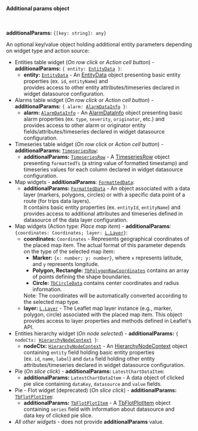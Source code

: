 #### Additional params object

<div class="divider"></div>
<br/>

<b>additionalParams:</b> <code>{[key: string]: any}</code>

An optional key/value object holding additional entity parameters depending on widget type and action source:

<ul>
  <li>Entities table widget (<i>On row click</i> or <i>Action cell button</i>) - <b>additionalParams:</b> <code>{ entity: <a href="https://github.com/thingsboard/thingsboard/blob/e264f7b8ddff05bda85c4833bf497f47f447496e/ui-ngx/src/app/modules/home/components/widget/lib/table-widget.models.ts#L61" target="_blank">EntityData</a> }</code>:
    <ul>
      <li><b>entity:</b> <code><a href="https://github.com/thingsboard/thingsboard/blob/e264f7b8ddff05bda85c4833bf497f47f447496e/ui-ngx/src/app/modules/home/components/widget/lib/table-widget.models.ts#L61" target="_blank">EntityData</a></code> - An 
            <a href="https://github.com/thingsboard/thingsboard/blob/e264f7b8ddff05bda85c4833bf497f47f447496e/ui-ngx/src/app/modules/home/components/widget/lib/table-widget.models.ts#L61" target="_blank">EntityData</a> object
            presenting basic entity properties (ex. <code>id</code>, <code>entityName</code>) and <br> provides access to other entity attributes/timeseries declared in widget datasource configuration.
      </li>
    </ul>
  </li>        
  <li>Alarms table widget (<i>On row click</i> or <i>Action cell button</i>) - <b>additionalParams:</b> <code>{ alarm: <a href="https://github.com/thingsboard/thingsboard/blob/7049f564b4f2a1f49f730c72a1c62f9f24aeb7cc/ui-ngx/src/app/shared/models/alarm.models.ts#L147" target="_blank">AlarmDataInfo</a> }</code>:
    <ul>
      <li><b>alarm:</b> <code><a href="https://github.com/thingsboard/thingsboard/blob/7049f564b4f2a1f49f730c72a1c62f9f24aeb7cc/ui-ngx/src/app/shared/models/alarm.models.ts#L147" target="_blank">AlarmDataInfo</a></code> - An 
            <a href="https://github.com/thingsboard/thingsboard/blob/7049f564b4f2a1f49f730c72a1c62f9f24aeb7cc/ui-ngx/src/app/shared/models/alarm.models.ts#L147" target="_blank">AlarmDataInfo</a> object
            presenting basic alarm properties (ex. <code>type</code>, <code>severity</code>, <code>originator</code>, etc.) and <br> provides access to other alarm or originator entity fields/attributes/timeseries declared in widget datasource configuration.
      </li>
    </ul>
  </li>        
  <li>Timeseries table widget (<i>On row click</i> or <i>Action cell button</i>) - <b>additionalParams:</b> <code><a href="https://github.com/thingsboard/thingsboard/blob/e264f7b8ddff05bda85c4833bf497f47f447496e/ui-ngx/src/app/modules/home/components/widget/lib/timeseries-table-widget.component.ts#L80" target="_blank">TimeseriesRow</a></code>:
    <ul>
      <li><b>additionalParams:</b> <code><a href="https://github.com/thingsboard/thingsboard/blob/e264f7b8ddff05bda85c4833bf497f47f447496e/ui-ngx/src/app/modules/home/components/widget/lib/timeseries-table-widget.component.ts#L80" target="_blank">TimeseriesRow</a></code> - A 
            <a href="https://github.com/thingsboard/thingsboard/blob/e264f7b8ddff05bda85c4833bf497f47f447496e/ui-ngx/src/app/modules/home/components/widget/lib/timeseries-table-widget.component.ts#L80" target="_blank">TimeseriesRow</a> object
            presenting <code>formattedTs</code> (a string value of formatted timestamp) and <br> timeseries values for each column declared in widget datasource configuration.
      </li>
    </ul>
  </li>
  <li>Map widgets - <b>additionalParams</b>: <code><a href="https://github.com/thingsboard/thingsboard/blob/b881f1c2985399f9665e033e2479549e97da1f36/ui-ngx/src/app/shared/models/widget.models.ts#L513" target="_blank">FormattedData</a></code>:
    <ul>
      <li><b>additionalParams:</b> <code><a href="https://github.com/thingsboard/thingsboard/blob/b881f1c2985399f9665e033e2479549e97da1f36/ui-ngx/src/app/shared/models/widget.models.ts#L513" target="_blank">FormattedData</a></code> - An object associated with a data layer (markers, polygons, circles) or with a specific data point of a route (for trips data layers).<br/>
          It contains basic entity properties (ex. <code>entityId</code>, <code>entityName</code>) and provides access to additional attributes and timeseries defined in datasource of the data layer configuration.
      </li>
    </ul>
  </li>
  <li>Map widgets (Action type: <i>Place map item</i>) - <b>additionalParams</b>: <code>{coordinates: Coordinates; layer: <a href="https://leafletjs.com/reference.html#layer" target="_blank">L.Layer</a>}</code>:
    <ul>
      <li><b>coordinates:</b> <code>Coordinates</code> - Represents geographical coordinates of the placed map item. The actual format of this parameter depends on the type of the selected map item:
        <ul>
          <li><b>Marker:</b> <code>{x: number; y: number}</code>, where <code>x</code> represents latitude, and <code>y</code> represents longitude.</li>
          <li><b>Polygon, Rectangle:</b> <code><a href="https://github.com/thingsboard/thingsboard/blob/61254a68507c6def8c055b7b3ae70413c456a4ac/ui-ngx/src/app/shared/models/widget/maps/map.models.ts#L1099" target="_blank">TbPolygonRawCoordinates</a></code> contains an array of points defining the shape boundaries.</li>
          <li><b>Circle:</b> <code><a href="https://github.com/thingsboard/thingsboard/blob/61254a68507c6def8c055b7b3ae70413c456a4ac/ui-ngx/src/app/shared/models/widget/maps/map.models.ts#L1104" target="_blank">TbCircleData</a></code> contains center coordinates and radius information.</li>
        </ul>
        Note: The coordinates will be automatically converted according to the selected map type.
      </li>
      <li><b>layer:</b> <code><a href="https://leafletjs.com/reference.html#layer" target="_blank">L.Layer</a></code> - The Leaflet map layer instance (e.g., marker, polygon, circle) associated with the placed map item. This object provides access to layer properties and methods defined in Leaflet's API.
      </li>
    </ul>
  </li>
  <li>Entities hierarchy widget (<i>On node selected</i>) - <b>additionalParams:</b> <code>{ nodeCtx: <a href="https://github.com/thingsboard/thingsboard/blob/e264f7b8ddff05bda85c4833bf497f47f447496e/ui-ngx/src/app/modules/home/components/widget/lib/entities-hierarchy-widget.models.ts#L35" target="_blank">HierarchyNodeContext</a> }</code>:
    <ul>
      <li><b>nodeCtx:</b> <code><a href="https://github.com/thingsboard/thingsboard/blob/e264f7b8ddff05bda85c4833bf497f47f447496e/ui-ngx/src/app/modules/home/components/widget/lib/entities-hierarchy-widget.models.ts#L35" target="_blank">HierarchyNodeContext</a></code> - An 
            <a href="https://github.com/thingsboard/thingsboard/blob/e264f7b8ddff05bda85c4833bf497f47f447496e/ui-ngx/src/app/modules/home/components/widget/lib/entities-hierarchy-widget.models.ts#L35" target="_blank">HierarchyNodeContext</a> object
            containing <code>entity</code> field holding basic entity properties <br> (ex. <code>id</code>, <code>name</code>, <code>label</code>) and <code>data</code> field holding other entity attributes/timeseries declared in widget datasource configuration.
      </li>
    </ul>
  </li>
  <li>Pie (<i>On slice click</i>) - <b>additionalParams:</b> <code>LatestChartDataItem</code>:
    <ul>
      <li><b>additionalParams:</b> <code>LatestChartDataItem</code> - A 
            data object of clicked pie slice 
            containing <code>dataKey</code>, <code>datasource</code> and <code>value</code> fields.
      </li>
    </ul>
  </li>
  <li>Pie - Flot widget (deprecated) (<i>On slice click</i>) - <b>additionalParams:</b> <code><a href="https://github.com/thingsboard/thingsboard/blob/e264f7b8ddff05bda85c4833bf497f47f447496e/ui-ngx/src/app/modules/home/components/widget/lib/flot-widget.models.ts#L62" target="_blank">TbFlotPlotItem</a></code>:
    <ul>
      <li><b>additionalParams:</b> <code><a href="https://github.com/thingsboard/thingsboard/blob/e264f7b8ddff05bda85c4833bf497f47f447496e/ui-ngx/src/app/modules/home/components/widget/lib/flot-widget.models.ts#L62" target="_blank">TbFlotPlotItem</a></code> - A 
            <a href="https://github.com/thingsboard/thingsboard/blob/e264f7b8ddff05bda85c4833bf497f47f447496e/ui-ngx/src/app/modules/home/components/widget/lib/flot-widget.models.ts#L62" target="_blank">TbFlotPlotItem</a> object
            containing <code>series</code> field with information about datasource and <br> data key of clicked pie slice.
      </li>
    </ul>
  </li>
  <li><i>All other widgets</i> - does not provide <b>additionalParams</b> value.
  </li>
</ul> 

